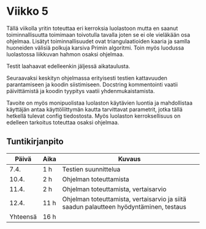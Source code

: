 # Viikko 5

Tällä viikolla yritin toteuttaa eri kerroksia luolastoon mutta en saanut toiminnallisuutta toimimaan toivotulla tavalla joten se ei ole vieläkään osa ohjelmaa. Lisätyt toiminnallisuudet ovat triangulaatioiden kaaria ja samlla huoneiden välisiä polkuja karsiva Primin algoritmi. Toin myös luodussa luolastossa liikkuvan hahmon osaksi ohjelmaa. 

Testit laahaavat edelleenkin jäljessä aikataulusta.

Seuraavaksi keskityn ohjelmassa erityisesti testien kattavuuden parantamiseen ja koodin siistimiseen. Docstring kommentointi vaatii päivittämistä ja koodin tyypitys vaatii yhdenmukaistamista.

Tavoite on myös monipuolistaa luolaston käytävien luontia ja mahdollistaa käyttäjän antaa käyttöliittymän kautta tarvittavat parametrit, jotka tällä hetkellä tulevat config tiedostosta. Myös luolaston kerroksellisuus on edelleen tarkoitus toteuttaa osaksi ohjelmaa.


## Tuntikirjanpito

| Päivä | Aika | Kuvaus |
| ----- | ------------- | ------ |
| 7.4.  | 1 h            | Testien suunnittelua |
| 10.4.  | 2 h            | Ohjelman toteuttamista |
| 11.4.  | 2 h            | Ohjelman toteuttamista, vertaisarvio |
| 12.4.  | 11 h            | Ohjelman toteuttamista, vertaisarvio ja siitä saadun palautteen hyödyntäminen, testaus |
| Yhteensä | 16 h         |        |
